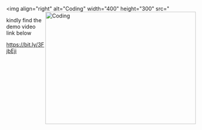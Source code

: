 <img align="right" alt="Coding" width="400" height="300"
src="<img align="right" alt="Coding" width="400" height="300"
src="https://drive.google.com/file/d/1bdI74fsRs7aEjuUa5Hrmil5xpvl498sA/view?usp" alt="crud application">





kindly find the demo video link below

https://bit.ly/3FjbEji
